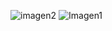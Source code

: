 ![imagen2](https://github.com/VazquezRamses/Simulacion-RamsesVazquez/assets/75146427/918b934d-7b38-49df-ad0b-f46f137720f9)
![Imagen1](https://github.com/VazquezRamses/Simulacion-RamsesVazquez/assets/75146427/1fec5108-803a-42cc-a9ae-192f26762b18)
